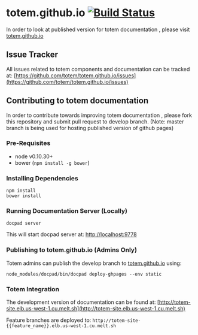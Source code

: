 # totem.github.io [![Build Status](https://travis-ci.org/totem/totem.github.io.svg?branch=develop)](https://travis-ci.org/totem/totem.github.io)
In order to look at published version for totem documentation , please visit
[totem.github.io](http://totem.github.io)

## Issue Tracker
All issues related to totem components and documentation can be tracked at: [https://github.com/totem/totem.github.io/issues](https://github.com/totem/totem.github.io/issues)

## Contributing to totem documentation
In order to contribute towards improving totem documentation , please fork this repository and submit pull request to develop branch. (Note: master branch is being used for hosting published version of github pages)

### Pre-Requisites
- node v0.10.30+
- bower (``` npm install -g bower ```)

### Installing Dependencies
```
npm install
bower install
```

### Running Documentation Server (Locally)
```
docpad server
```
This will start docpad server at: [http://localhost:9778](http://localhost:9778)

### Publishing to totem.github.io (Admins Only)
Totem admins can publish the develop branch to [totem.github.io](http://totem.github.io) using:
```
node_modules/docpad/bin/docpad deploy-ghpages --env static
```

### Totem Integration
The development version of documentation can be found at:
[http://totem-site.elb.us-west-1.cu.melt.sh](http://totem-site.elb.us-west-1.cu.melt.sh)

Feature branches are deployed to: `http://totem-site-{{feature_name}}.elb.us-west-1.cu.melt.sh`
